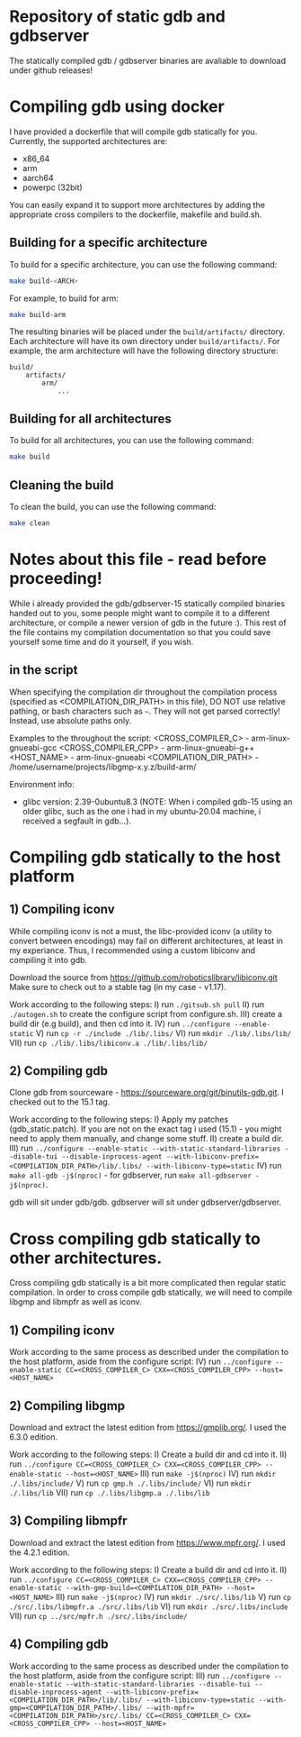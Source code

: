 # Repository of static gdb and gdbserver

The statically compiled gdb / gdbserver binaries are avaliable to download under github releases! 

# Compiling gdb using docker

I have provided a dockerfile that will compile gdb statically for you.
Currently, the supported architectures are:
- x86_64
- arm
- aarch64
- powerpc (32bit)

You can easily expand it to support more architectures by adding the appropriate cross compilers to the dockerfile, makefile and build.sh.

## Building for a specific architecture

To build for a specific architecture, you can use the following command:
```bash
make build-<ARCH>
```

For example, to build for arm:
```bash
make build-arm
```

The resulting binaries will be placed under the `build/artifacts/` directory.
Each architecture will have its own directory under `build/artifacts/`. For example, the arm architecture will have the following directory structure:
```
build/
    artifacts/
        arm/
            ...
```

## Building for all architectures

To build for all architectures, you can use the following command:
```bash
make build
```

## Cleaning the build

To clean the build, you can use the following command:
```bash
make clean
```

# Notes about this file - read before proceeding!

While i already provided the gdb/gdbserver-15 statically compiled binaries handed out to you, some people might want to compile it to a different architecture, or compile a newer version of gdb in the future :). This rest of the file contains my compilation documentation so that you could save yourself some time and do it yourself, if you wish.

## <VARAIBLES> in the script

When specifying the compilation dir throughout the compilation process (specified as <COMPILATION_DIR_PATH> in this file), DO NOT use relative pathing, or bash characters such as `~`. They will not get parsed correctly! Instead, use absolute paths only.

Examples to the <VARIABLES> throughout the script:
<CROSS_COMPILER_C> - arm-linux-gnueabi-gcc
<CROSS_COMPILER_CPP> - arm-linux-gnueabi-g++
<HOST_NAME> - arm-linux-gnueabi
<COMPILATION_DIR_PATH> - /home/username/projects/libgmp-x.y.z/build-arm/

Environment info:
- glibc version: 2.39-0ubuntu8.3 (NOTE: When i compiled gdb-15 using an older glibc, such as the one i had in my ubuntu-20.04 machine, i received a segfault in gdb...).

# Compiling gdb statically to the host platform

## 1) Compiling iconv

While compiling iconv is not a must, the libc-provided iconv (a utility to convert between encodings) may fail on different architectures,
at least in my experiance. Thus, I recommended using a custom libiconv and compiling it into gdb.

Download the source from https://github.com/roboticslibrary/libiconv.git
Make sure to check out to a stable tag (in my case - v1.17).

Work according to the following steps:
I) run `./gitsub.sh pull`
II) run `./autogen.sh` to create the configure script from configure.sh.
III) create a build dir (e.g build), and then cd into it.
IV) run `../configure --enable-static`
V) run `cp -r ./include ./lib/.libs/`
VI) run `mkdir ./lib/.libs/lib/`
VII) run `cp ./lib/.libs/libiconv.a ./lib/.libs/lib/`

## 2) Compiling gdb

Clone gdb from sourceware - https://sourceware.org/git/binutils-gdb.git.
I checked out to the 15.1 tag.

Work according to the following steps:
I) Apply my patches (gdb_static.patch). If you are not on the exact tag i used (15.1) - you might need to apply them manually, and change some stuff.
II) create a build dir.
III) run `../configure --enable-static --with-static-standard-libraries --disable-tui --disable-inprocess-agent --with-libiconv-prefix=<COMPILATION_DIR_PATH>/lib/.libs/ --with-libiconv-type=static`
IV) run `make all-gdb -j$(nproc)` - for gdbserver, run `make all-gdbserver -j$(nproc)`.

gdb will sit under gdb/gdb.
gdbserver will sit under gdbserver/gdbserver.

# Cross compiling gdb statically to other architectures.

Cross compiling gdb statically is a bit more complicated then regular static compilation. In order to cross compile gdb statically, we will need to compile libgmp and libmpfr as well as iconv.

## 1) Compiling iconv

Work according to the same process as described under the compilation to the host platform, aside from the configure script:
IV) run `../configure --enable-static CC=<CROSS_COMPILER_C> CXX=<CROSS_COMPILER_CPP> --host=<HOST_NAME>`

## 2) Compiling libgmp

Download and extract the latest edition from https://gmplib.org/.
I used the 6.3.0 edition.

Work according to the following steps:
I) Create a build dir and cd into it.
II) run `../configure CC=<CROSS_COMPILER_C> CXX=<CROSS_COMPILER_CPP> --enable-static --host=<HOST_NAME>`
III) run `make -j$(nproc)`
IV) run `mkdir ./.libs/include/`
V) run `cp gmp.h ./.libs/include/`
VI) run `mkdir ./.libs/lib`
VII) run `cp ./.libs/libgmp.a ./.libs/lib`

## 3) Compiling libmpfr

Download and extract the latest edition from https://www.mpfr.org/.
I used the 4.2.1 edition.

Work according to the following steps:
I) Create a build dir and cd into it.
II) run `../configure CC=<CROSS_COMPILER_C> CXX=<CROSS_COMPILER_CPP> --enable-static --with-gmp-build=<COMPILATION_DIR_PATH> --host=<HOST_NAME>`
III) run `make -j$(nproc)`
IV) run `mkdir ./src/.libs/lib`
V) run `cp ./src/.libs/libmpfr.a ./src/.libs/lib`
VI) run `mkdir ./src/.libs/include`
VII) run `cp ../src/mpfr.h ./src/.libs/include/`

## 4) Compiling gdb

Work according to the same process as described under the compilation to the host platform, aside from the configure script:
III) run `../configure --enable-static --with-static-standard-libraries --disable-tui --disable-inprocess-agent --with-libiconv-prefix=<COMPILATION_DIR_PATH>/lib/.libs/ --with-libiconv-type=static --with-gmp=<COMPILATION_DIR_PATH>/.libs/ --with-mpfr=<COMPILATION_DIR_PATH>/src/.libs/ CC=<CROSS_COMPILER_C> CXX=<CROSS_COMPILER_CPP> --host=<HOST_NAME>`
